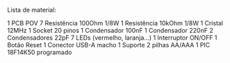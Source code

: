 Lista de material:

1 PCB POV
7 Resistência 100Ohm 1/8W
1 Resistência 10kOhm 1/8W
1 Cristal 12MHz
1 Socket 20 pinos
1 Condensador 100nF
1 Condensador 220nF
2 Condensadores 22pF
7 LEDs (vermelho, laranja...)
1 Interruptor ON/OFF
1 Botão Reset
1 Conector USB-A macho
1 Suporte 2 pilhas AA/AAA
1 PIC 18F14K50 programado